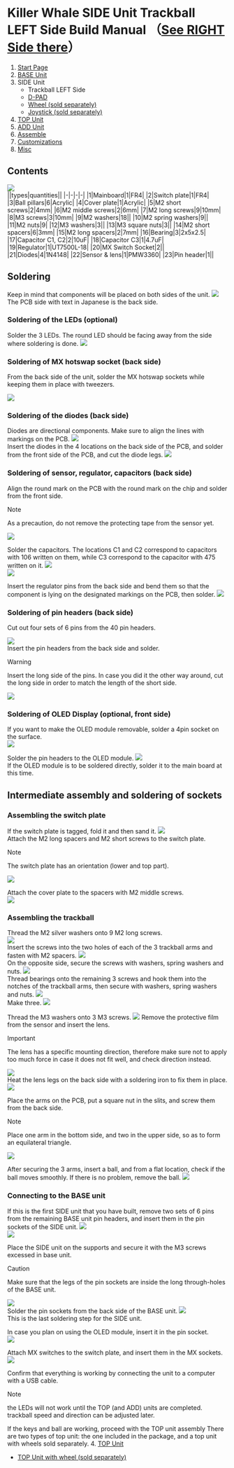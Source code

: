 # Killer Whale SIDE Unit Trackball LEFT Side Build Manual （[See RIGHT Side there](../rightside/3_SIDE_TRACKBALL.md)）

1. [Start Page](../README_EN.md)
2. [BASE Unit](../leftside/2_BASE.md)
3. SIDE Unit
   - Trackball LEFT Side
   - [D-PAD](../leftside/3_SIDE_DPAD.md)
   - [Wheel (sold separately)](../leftside/3_SIDE_WHEEL.md)
   - [Joystick (sold separately)](../leftside/3_SIDE_JOYSTICK.md)
4.  [TOP Unit](../leftside/4_TOP.md)
5. [ADD Unit](../leftside/5_ADD.md)
6. [Assemble](../leftside/6_ASSEMBLE.md)
7. [Customizations](../leftside/7_CUSTOM.md)
8. [Misc](../leftside/8_MISC.md)

## Contents
![](../img/3_1_trackball_l/3_1_1_contents.jpg)     
||types|quantities||
|-|-|-|-|
|1|Mainboard|1|FR4|
|2|Switch plate|1|FR4|
|3|Ball pillars|6|Acrylic|
|4|Cover plate|1|Acrylic|
|5|M2 short screws|2|4mm|
|6|M2 middle screws|2|6mm|
|7|M2 long screws|9|10mm|
|8|M3 screws|3|10mm|
|9|M2 washers|18||
|10|M2 spring washers|9||
|11|M2 nuts|9|
|12|M3 washers|3||
|13|M3 square nuts|3||
|14|M2 short spacers|6|3mm|
|15|M2 long spacers|2|7mm|
|16|Bearing|3|2x5x2.5|
|17|Capacitor C1, C2|2|10uF|
|18|Capacitor C3|1|4.7uF|
|19|Regulator|1|UT7500L-18|
|20|MX Switch Socket|2||
|21|Diodes|4|1N4148|
|22|Sensor & lens|1|PMW3360|
|23|Pin header|1||

## Soldering
Keep in mind that components will be placed on both sides of the unit.
![](../img/3_1_trackball_l/3_1_2_overall.jpg)   
The PCB side with text in Japanese is the back side.
### Soldering of the LEDs (optional)  
Solder the 3 LEDs. The round LED should be facing away from the side where soldering is done.
![](../img/3_1_trackball_l/3_1_3_led.jpg)   


### Soldering of MX hotswap socket (back side)
From the back side of the unit, solder the MX hotswap sockets while keeping them in place with tweezers.

![](../img/3_1_trackball_l/3_1_4_mxsocket.jpg)   

### Soldering of the diodes (back side)
Diodes are directional components. Make sure to align the lines with markings on the PCB.
![](../img/c_diode.jpg)  
Insert the diodes in the 4 locations on the back side of the PCB, and solder from the front side of the PCB, and cut the diode legs.
![](../img/3_1_trackball_l/3_1_5_diodes.jpg)   


### Soldering of sensor, regulator, capacitors (back side)

Align the round mark on the PCB with the round mark on the chip and solder from the front side.
> [!NOTE]
> As a precaution, do not remove the protecting tape from the sensor yet.

![](../img/3_1_trackball_l/3_1_6_pmw3360.jpg)  



Solder the capacitors. The locations C1 and C2 correspond to capacitors with 106 written on them, while C3 correspond to the capacitor with 475 written on it.
![](../img/3_1_trackball_l/3_1_7_c_1.jpg)   
![](../img/3_1_trackball_l/3_1_8_c_2.jpg)   

Insert the regulator pins from the back side and bend them so that the component is lying on the designated markings on the PCB, then solder.
![](../img/3_1_trackball_l/3_1_9_reg.jpg)   

### Soldering of pin headers (back side)
Cut out four sets of 6 pins from the 40 pin headers. 

![](../img/c_side_pinheader.jpg)   
Insert the pin headers from the back side and solder.
> [!WARNING]
> Insert the long side of the pins. In case you did it the other way around, cut the long side in order to match the length of the short side.

![](../img/3_1_trackball_l/3_1_10_pin_header.jpg) 

### Soldering of OLED Display (optional, front side)
If you want to make the OLED module removable, solder a 4pin socket on the surface.  
![](../img/3_1_trackball_l/3_1_11_oled_socket.jpg)   

Solder the pin headers to the OLED module.
![](../img/3_1_trackball_l/3_1_12_oled_header.jpg)  
If the OLED module is to be soldered directly, solder it to the main board at this time.


## Intermediate assembly and soldering of sockets

### Assembling the switch plate

If the switch plate is tagged, fold it and then sand it.
![](../img/c_switch_r.jpg)   
Attach the M2 long spacers and M2 short screws to the switch plate.
> [!NOTE]
> The switch plate has an orientation (lower and top part).

![](../img/3_1_trackball_l/3_1_15_switch_1.jpg)  
  
Attach the cover plate to the spacers with M2 middle screws.  
![](../img/3_1_trackball_l/3_1_16_switch_2.jpg)  

### Assembling the trackball

Thread the M2 silver washers onto 9 M2 long screws.  
![](../img/3_1_trackball_l/3_1_17_m2_screws.jpg)  
Insert the screws into the two holes of each of the 3 trackball arms and fasten with M2 spacers. 
![](../img/3_1_trackball_l/3_1_18_pillars_1.jpg)   
On the opposite side, secure the screws with washers, spring washers and nuts.
![](../img/3_1_trackball_l/3_1_19_pillars_2.jpg)   
Thread bearings onto the remaining 3 screws and hook them into the notches of the trackball arms, then  secure with washers, spring washers and nuts.
![](../img/3_1_trackball_l/3_1_20_pillars_3.jpg)  
Make three. 
![](../img/3_1_trackball_l/3_1_21_pillars_4.jpg)   

Thread the M3 washers onto 3 M3 screws. 
![](../img/3_1_trackball_l/3_1_22_m3_screws.jpg) 
Remove the protective film from the sensor and insert the lens.
> [!IMPORTANT] 
> The lens has a specific mounting direction, therefore make sure not to apply too much force in case it does not fit well, and check direction instead.

![](../img/3_1_trackball_l/3_1_23_lens_1.jpg)   
Heat the lens legs on the back side with a soldering iron to fix them in place.
![](../img/3_1_trackball_l/3_1_24_lens_2.jpg)   

Place the arms on the PCB, put a square nut in the slits, and screw them from the back side.

> [!NOTE]
> Place one arm in the bottom side, and two in the upper side, so as to form an equilateral triangle.

![](../img/3_1_trackball_l/3_1_25_pillars_5.jpg)   

After securing the 3 arms, insert a ball, and from a flat location, check if the ball moves smoothly. If there is no problem, remove the ball.
![](../img/3_1_trackball_l/3_1_25_pillars_complete.jpg)     

### Connecting to the BASE unit
If this is the first SIDE unit that you have built, remove two sets of 6 pins from the remaining BASE unit pin headers, and insert them in the pin sockets of the SIDE unit.
![](../img/c_pin_socket.jpg)   
![](../img/3_1_trackball_l/3_1_26_pin_socket.jpg)   

Place the SIDE unit on the supports and secure it with the M3 screws excessed in base unit. 
> [!CAUTION]
> Make sure that the legs of the pin sockets are inside the long through-holes of the BASE unit.

![](../img/3_1_trackball_l/3_1_27_base_1.jpg)   
Solder the pin sockets from the back side of the BASE unit.
![](../img/3_1_trackball_l/3_1_28_base_2.jpg)  
This is the last soldering step for the SIDE unit.

In case you plan on using the OLED module, insert it in the pin socket.  
![](../img/3_1_trackball_l/3_1_29_base_3.jpg)   

Attach MX switches to the switch plate, and insert them in the MX sockets.  
![](../img/3_1_trackball_l/3_1_30_complete.jpg)   

Confirm that everything is working by connecting the unit to a computer with a USB cable.  
> [!NOTE]
> the LEDs will not work until the TOP (and ADD) units are completed.  
> trackball speed and direction can be adjusted later.  

If the keys and ball are working, proceed with the TOP unit assembly
There are two types of top unit: the one included in the package, and a top unit with wheels sold separately.
4. [TOP Unit](../leftside/4_TOP.md)
   - [TOP Unit with wheel (sold separately)](../leftside/4_TOP_WHEEL.md)

